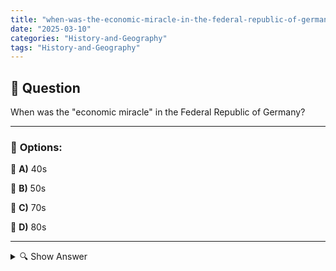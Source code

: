 ```yaml
---
title: "when-was-the-economic-miracle-in-the-federal-republic-of-germany"
date: "2025-03-10"
categories: "History-and-Geography"
tags: "History-and-Geography"
---
```


## 📌 **Question**

When was the "economic miracle" in the Federal Republic of Germany?



---

### 📝 **Options:**

🔘 **A)** 40s

🔘 **B)** 50s

🔘 **C)** 70s

🔘 **D)** 80s

---

<details>
  <summary>🔍 Show Answer</summary>

  <p>
💡  <b>Correct Answer:</b>  b
  </p>
  <p>
    📖<b>Explanation:</b>
    The "economic miracle" refers to the rapid economic upswing of the Federal Republic of Germany after the Second World War. In the 1950s, the country experienced strong growth, characterized by high industrial production, rising exports, and improved living standards. Factors such as the introduction of the social market economy, extensive investments in infrastructure and support from the Marshall Plan contributed significantly to this economic success. This remarkable growth led to the stabilization of the German economy and the integration of Germany into the Western European Economic Community.
  </p>
</details>
